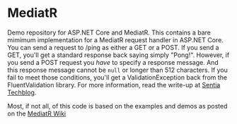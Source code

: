 # MediatR
Demo repository for ASP.NET Core and MediatR. This contains a bare mimimum implementation for a MediatR request handler
in ASP.NET Core. You can send a request to /ping as either a GET or a POST. If you send a GET, you'll get a standard
response back saying simply "Pong!". However, if you send a POST request you *have* to specify a response message. And
this response message cannot be `null` or longer than 512 characters. If you fail to meet those conditions, you'll get
a ValidationException back from the FluentValidation library. For more information, read the write-up at 
[Sentia Techblog](http://sentiatechblog.com/mediator-pattern-in-c-with-net-core).

Most, if not all, of this code is based on the examples and demos as posted on the [MediatR Wiki](https://github.com/jbogard/MediatR/wiki)

